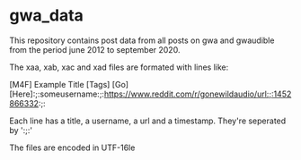 # gwa_data

This repository contains post data from all posts on gwa and gwaudible from the period june 2012 to september 2020.

The xaa, xab, xac and xad files are formated with lines like:

[M4F] Example Title [Tags] [Go] [Here]:;:someusername:;:https://www.reddit.com/r/gonewildaudio/url:;:1452866332:;:

Each line has a title, a username, a url and a timestamp. They're seperated by ':;:'

The files are encoded in UTF-16le 

